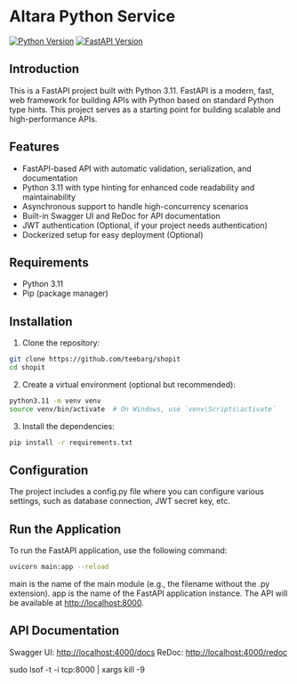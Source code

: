 # Altara Python Service

[![Python Version](https://img.shields.io/badge/python-3.11-blue.svg)](https://python.org)
[![FastAPI Version](https://img.shields.io/badge/fastapi-0.68.0-blue.svg)](https://fastapi.tiangolo.com/)

## Introduction

This is a FastAPI project built with Python 3.11. FastAPI is a modern, fast, web framework for building APIs with Python based on standard Python type hints. This project serves as a starting point for building scalable and high-performance APIs.

## Features

- FastAPI-based API with automatic validation, serialization, and documentation
- Python 3.11 with type hinting for enhanced code readability and maintainability
- Asynchronous support to handle high-concurrency scenarios
- Built-in Swagger UI and ReDoc for API documentation
- JWT authentication (Optional, if your project needs authentication)
- Dockerized setup for easy deployment (Optional)

## Requirements

- Python 3.11
- Pip (package manager)

## Installation

1. Clone the repository:

```bash
git clone https://github.com/teebarg/shopit
cd shopit
```

2. Create a virtual environment (optional but recommended):

```bash
python3.11 -m venv venv
source venv/bin/activate  # On Windows, use `venv\Scripts\activate`
```

3. Install the dependencies:

```bash
pip install -r requirements.txt

```

## Configuration

The project includes a config.py file where you can configure various settings, such as database connection, JWT secret key, etc.

## Run the Application
To run the FastAPI application, use the following command:

```bash
uvicorn main:app --reload

```

main is the name of the main module (e.g., the filename without the .py extension).
app is the name of the FastAPI application instance.
The API will be available at <http://localhost:8000>.

## API Documentation

Swagger UI: <http://localhost:4000/docs>
ReDoc: <http://localhost:4000/redoc>

 sudo lsof -t -i tcp:8000 | xargs kill -9

